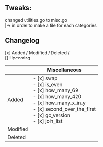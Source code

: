 <h2>Tweaks:</h2>
	changed utilities.go to misc.go</br>
	|-> in order to make a file for each categories


<h2>Changelog</h2>
[x] Added / Modified / Deleted /<br>
[]  Upcoming

|        |Miscellaneous| 
|--------|---|
|Added   |- [x] swap</br>- [x] is_even</br>- [x] how_many_69</br>- [x] how_many_420</br>- [x] how_many_x_in_y</br>- [x] second_over_the_first</br>- [x] go_version</br>- [x] join_list| 
|Modified| | 
|Deleted | | 
